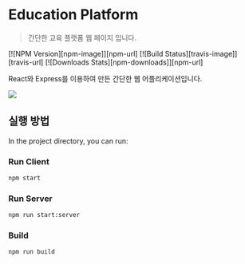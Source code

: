 # Education Platform
> 간단한 교육 플랫폼 웹 페이지 입니다.

[![NPM Version][npm-image]][npm-url]
[![Build Status][travis-image]][travis-url]
[![Downloads Stats][npm-downloads]][npm-url]

React와 Express를 이용하여 만든 간단한 웹 어플리케이션입니다.

![](../header.png)

## 실행 방법

In the project directory, you can run:

### Run Client
```sh
npm start
```
### Run Server
```sh
npm run start:server
```
### Build
```sh
npm run build
```
